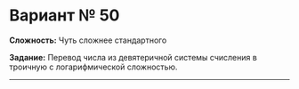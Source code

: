 # Вариант № 50
**Сложность:** Чуть сложнее cтандартного

**Задание:**  Перевод числа из девятеричной системы счисления в троичную с логарифмической сложностью.

---
